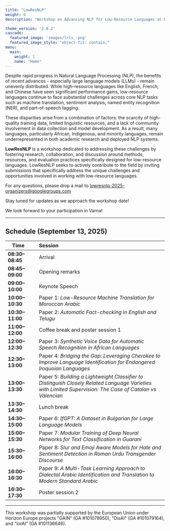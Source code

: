 ```yaml
---
title: "LowResNLP"
weight: 0
description: "Workshop on Advancing NLP for Low-Resource Languages at RANLP 2025 (Varna, Bulgaria), Sep 13"

theme_version: '2.8.2'
cascade:
  featured_image: 'images/lrls_.png'
  featured_image_style: "object-fit: contain;"
menu:
  main:
    weight: 1
    name: "Home"
---
```


<!-- # LowResNLP: Workshop on Advancing NLP for Low-Resource Languages at **RANLP 2025**, Varna, Bulgaria   -->

<!-- --- -->

Despite rapid progress in Natural Language Processing (NLP), the benefits of recent advances - especially large language models (LLMs) - remain unevenly distributed. While high-resource languages like English, French, and Chinese have seen significant performance gains, low-resource languages continue to face substantial challenges across core NLP tasks such as machine translation, sentiment analysis, named entity recognition (NER), and part-of-speech tagging.

These disparities arise from a combination of factors: the scarcity of high-quality training data, limited linguistic resources, and a lack of community involvement in data collection and model development. As a result, many languages, particularly African, Indigenous, and minority languages, remain underrepresented in both academic research and deployed NLP systems.

**LowResNLP** is a workshop dedicated to addressing these challenges by fostering research, collaboration, and discussion around methods, resources, and evaluation practices specifically designed for low-resource languages. LowResNLP seeks to actively contribute to the field by inviting submissions that specifically address the unique challenges and opportunities involved in working with low-resource languages.

For any questions, please drop a mail to lowresnlp-2025-organizers@googlegroups.com 

Stay tuned for updates as we approach the workshop date!

We look forward to your participation in Varna!

---

## Schedule (September 13, 2025)

| Time            |   | Session |
|--------------------------|---|:--------|
| **08:30–08:45** |   | Arrival |
| **08:45–09:00** |   | Opening remarks |
| **09:00–10:00** |   | Keynote Speech |
| **10:00–10:30** |   | Paper 1: *Low-Resource Machine Translation for Moroccan Arabic* |
| **10:30–11:00** |   | Paper 2: *Automatic Fact-checking in English and Telugu* |
| **11:00–12:00** |   | Coffee break and poster session 1 |
| **12:00–12:30** |   | Paper 3: *Synthetic Voice Data for Automatic Speech Recognition in African Languages* |
| **12:30–13:00** |   | Paper 4: *Bridging the Gap: Leveraging Cherokee to Improve Language Identification for Endangered Iroquoian Languages* |
| **13:00–13:30** |   | Paper 5: *Building a Lightweight Classifier to Distinguish Closely Related Language Varieties with Limited Supervision: The Case of Catalan vs Valencian* |
| **13:30–14:30** |   | Lunch break |
| **14:30–15:00** |   | Paper 6: *IfGPT: A Dataset in Bulgarian for Large Language Models* |
| **15:00–15:30** |   | Paper 7: *Modular Training of Deep Neural Networks for Text Classification in Guarani* |
| **15:30–16:00** |   | Paper 8: *Slur and Emoji Aware Models for Hate and Sentiment Detection in Roman Urdu Transgender Discourse* |
| **16:00–16:30** |   | Paper 9: *A Multi-Task Learning Approach to Dialectal Arabic Identification and Translation to Modern Standard Arabic* |
| **16:30–17:30** |   | Poster session 2 |

---

This workshop was partially supported by the European Union under Horizon Europe projects "GAIN" (GA #101078950), "DisAI" (GA #101079164), and "lorAI" (GA #101136646).

